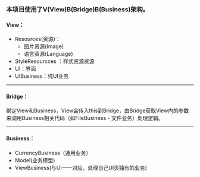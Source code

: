 ### 本项目使用了V(View)B(Bridge)B(Business)架构。

#### View：

- Resources(资源)：
  - 图片资源(Image)
  - 语言资源(Language) 
- StyleResourcces ：样式资源资源
- UI：界面
- UIBusiness：纯UI业务

------

#### Bridge：

绑定View和Business，View会传入this到Bridge，由Bridge获取View内的参数来调用Business相关代码（如FileBusiness - 文件业务）处理逻辑。

------

#### Business：

- CurrencyBusiness（通用业务）
- Model(业务模型)
- ViewBusiness(与UI一一对应，处理自己UI页独有的业务)
